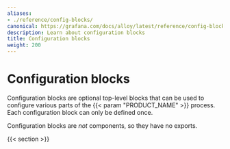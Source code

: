 ```yaml
---
aliases:
- ./reference/config-blocks/
canonical: https://grafana.com/docs/alloy/latest/reference/config-blocks/
description: Learn about configuration blocks
title: Configuration blocks
weight: 200
---
```


# Configuration blocks

Configuration blocks are optional top-level blocks that can be used to configure various parts of the {{< param "PRODUCT_NAME" >}} process.
Each configuration block can only be defined once.

Configuration blocks are _not_ components, so they have no exports.

{{< section >}}
